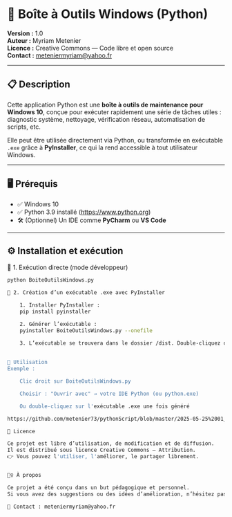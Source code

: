 # 🧰 Boîte à Outils Windows (Python)

**Version :** 1.0  
**Auteur :** Myriam Metenier  
**Licence :** Creative Commons — Code libre et open source  
**Contact :** meteniermyriam@yahoo.fr

---

## 📋 Description

Cette application Python est une **boîte à outils de maintenance pour Windows 10**, conçue pour exécuter rapidement une série de tâches utiles : diagnostic système, nettoyage, vérification réseau, automatisation de scripts, etc.

Elle peut être utilisée directement via Python, ou transformée en exécutable `.exe` grâce à **PyInstaller**, ce qui la rend accessible à tout utilisateur Windows.

---

## 🖥️ Prérequis

- ✅ Windows 10
- ✅ Python 3.9 installé (https://www.python.org)
- 🛠️ (Optionnel) Un IDE comme **PyCharm** ou **VS Code**

---

## ⚙️ Installation et exécution

🔸 1. Exécution directe (mode développeur)

```bash
python BoiteOutilsWindows.py

🔸 2. Création d’un exécutable .exe avec PyInstaller

   	1. Installer PyInstaller :
	pip install pyinstaller

	2. Générer l’exécutable :
	pyinstaller BoiteOutilsWindows.py --onefile

	3. L’exécutable se trouvera dans le dossier /dist. Double-cliquez dessus pour lancer l'application.
	
	
📂 Utilisation
Exemple :

    Clic droit sur BoiteOutilsWindows.py

    Choisir : "Ouvrir avec" → votre IDE Python (ou python.exe)

    Ou double-cliquez sur l'exécutable .exe une fois généré

https://github.com/metenier73/pythonScript/blob/master/2025-05-25%2001_43_41-Window.png

📖 Licence

Ce projet est libre d’utilisation, de modification et de diffusion.
Il est distribué sous licence Creative Commons — Attribution.
👉 Vous pouvez l'utiliser, l'améliorer, le partager librement.


🙋‍♀️ À propos

Ce projet a été conçu dans un but pédagogique et personnel.
Si vous avez des suggestions ou des idées d’amélioration, n’hésitez pas à me contacter !

📧 Contact : meteniermyriam@yahoo.fr

